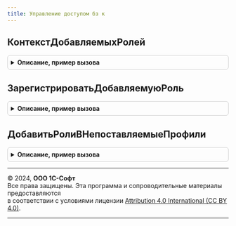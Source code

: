 ```yaml
---
title: Управление доступом бз к
---
```



## КонтекстДобавляемыхРолей
<details style="margin: 1em 0; padding: 0.5em; border: 1px solid #ccc; border-radius: 6px;">

<summary style="font-weight: bold; cursor: pointer;">Описание, пример вызова</summary>

```bsl

// Конструктор 1го параметра для процедур ЗарегистрироватьДобавляемуюРоль и ДобавитьРолиВНепоставляемыеПрофили.
//
// Параметры:
//   ИмяОбработчикаОбновления - Строка - Имя обработчика обновления, в котором добавляются роли.
//
// Возвращаемое значение:
//   Структура - Содержит таблицу для использования в параметрах процедуры ДобавитьРолиВНепоставляемыеПрофили.
//
Функция КонтекстДобавляемыхРолей(ИмяОбработчикаОбновления) Экспорт
```

Пример вызова
```bsl
Результат = УправлениеДоступомБЗК.КонтекстДобавляемыхРолей(ИмяОбработчикаОбновления) 
```
</details>

## ЗарегистрироватьДобавляемуюРоль
<details style="margin: 1em 0; padding: 0.5em; border: 1px solid #ccc; border-radius: 6px;">

<summary style="font-weight: bold; cursor: pointer;">Описание, пример вызова</summary>

```bsl

// Добавляет запись о добавляемой роли в структуру, используемую в первом параметре процедуры ДобавитьРолиВНепоставляемыеПрофили.
//
// Параметры:
//   КонтекстДобавляемыхРолей - Структура - Контекст добавляемых ролей. Создается при помощи функции КонтекстДобавляемыхРолей.
//   ИмяРолиДляПоискаПрофиля - Строка - Имя роли для поиска профилей групп доступа, в которые требуется добавить
//                                      указанную роль.
//   ИмяРолиДобавляемойВПрофиль - Строка - Имя роли, которую требуется добавить в найденный профиль.
//
Процедура ЗарегистрироватьДобавляемуюРоль(КонтекстДобавляемыхРолей, ИмяРолиДляПоискаПрофиля, ИмяРолиДобавляемойВПрофиль) Экспорт
```

Пример вызова
```bsl
УправлениеДоступомБЗК.ЗарегистрироватьДобавляемуюРоль(КонтекстДобавляемыхРолей, ИмяРолиДляПоискаПрофиля, ИмяРолиДобавляемойВПрофиль) 
```
</details>

## ДобавитьРолиВНепоставляемыеПрофили
<details style="margin: 1em 0; padding: 0.5em; border: 1px solid #ccc; border-radius: 6px;">

<summary style="font-weight: bold; cursor: pointer;">Описание, пример вызова</summary>

```bsl

// Находит пользовательские профили, в которых используется роль из колонки РольДляПоискаПрофиля
// и добавляет в них роль из колонки РольДобавляемаяВПрофиль. Предназначена для вызова из обработчика обновления.
//
// Параметры:
//   КонтекстДобавляемыхРолей - Структура - Контекст добавляемых ролей.
//       Создается при помощи функции КонтекстДобавляемыхРолей,
//       Наполняется при помощи процедуры ЗарегистрироватьДобавляемуюРоль.
//
Процедура ДобавитьРолиВНепоставляемыеПрофили(КонтекстДобавляемыхРолей) Экспорт
```

Пример вызова
```bsl
УправлениеДоступомБЗК.ДобавитьРолиВНепоставляемыеПрофили(КонтекстДобавляемыхРолей) 
```
</details>

---

© 2024, **ООО 1С-Софт**  
Все права защищены. Эта программа и сопроводительные материалы предоставляются  
в соответствии с условиями лицензии [Attribution 4.0 International (CC BY 4.0)](https://creativecommons.org/licenses/by/4.0/legalcode).

---
